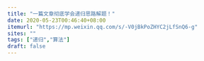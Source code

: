```yaml
---
title: "一篇文章彻底学会递归思路解题！"
date: 2020-05-23T00:46:40+08:00
itemurl: "https://mp.weixin.qq.com/s/-V0jBkPoZHYC2jLfSnQ6-g"
sites: ""
tags: ["递归","算法"]
draft: false
---
```


